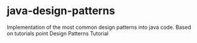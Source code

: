 # java-design-patterns
Implementation of the most common design patterns into java code. Based on tutorials point Design Patterns Tutorial

